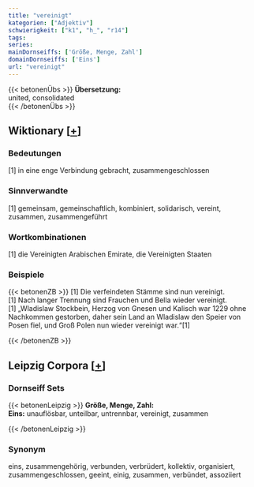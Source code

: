 ```yaml
---
title: "vereinigt"
kategorien: ["Adjektiv"]
schwierigkeit: ["k1", "h_", "r14"]
tags:
series:
mainDornseiffs: ['Größe, Menge, Zahl']
domainDornseiffs: ['Eins']
url: "vereinigt"
---
```


{{< betonenÜbs >}}
**Übersetzung:**  
united, consolidated  
{{< /betonenÜbs >}}

## Wiktionary [[+](https://de.wiktionary.org/wiki/vereinigt)]

### Bedeutungen
[1] in eine enge Verbindung gebracht, zusammengeschlossen  

### Sinnverwandte
[1] gemeinsam, gemeinschaftlich, kombiniert, solidarisch, vereint, zusammen, zusammengeführt  

### Wortkombinationen
[1] die Vereinigten Arabischen Emirate, die Vereinigten Staaten  

### Beispiele
{{< betonenZB >}}
[1] Die verfeindeten Stämme sind nun vereinigt.  
[1] Nach langer Trennung sind Frauchen und Bella wieder vereinigt.  
[1] „Wladislaw Stockbein, Herzog von Gnesen und Kalisch war 1229 ohne Nachkommen gestorben, daher sein Land an Wladislaw den Speier von Posen fiel, und Groß Polen nun wieder vereinigt war.“[1]  

{{< /betonenZB >}}

## Leipzig Corpora [[+](https://corpora.uni-leipzig.de/en/res?word=vereinigt&corpusId=deu_newscrawl-public_2018)]

### Dornseiff Sets
{{< betonenLeipzig >}}
**Größe, Menge, Zahl:**  
**Eins:** unauflösbar, unteilbar, untrennbar, vereinigt, zusammen  

{{< /betonenLeipzig >}}

### Synonym
eins, zusammengehörig, verbunden, verbrüdert, kollektiv, organisiert, zusammengeschlossen, geeint, einig, zusammen, verbündet, assoziiert

